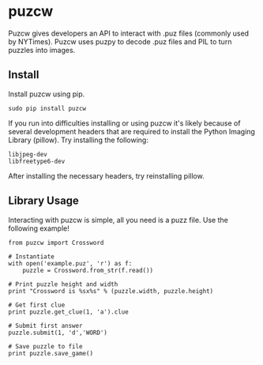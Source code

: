 # puzcw

Puzcw gives developers an API to interact with .puz files (commonly used by NYTimes). Puzcw uses puzpy to decode .puz files and PIL to turn puzzles into images.

## Install

Install puzcw using pip.

```
sudo pip install puzcw
```

If you run into difficulties installing or using puzcw it's likely because of several development headers that are required to install the Python Imaging Library (pillow). Try installing the following:

```
libjpeg-dev
libfreetype6-dev
```

After installing the necessary headers, try reinstalling pillow.


## Library Usage
Interacting with puzcw is simple, all you need is a puzz file. Use the following example!

```
from puzcw import Crossword

# Instantiate
with open('example.puz', 'r') as f:
    puzzle = Crossword.from_str(f.read())

# Print puzzle height and width
print "Crossword is %sx%s" % (puzzle.width, puzzle.height)

# Get first clue
print puzzle.get_clue(1, 'a').clue

# Submit first answer
puzzle.submit(1, 'd','WORD')

# Save puzzle to file
print puzzle.save_game()
```